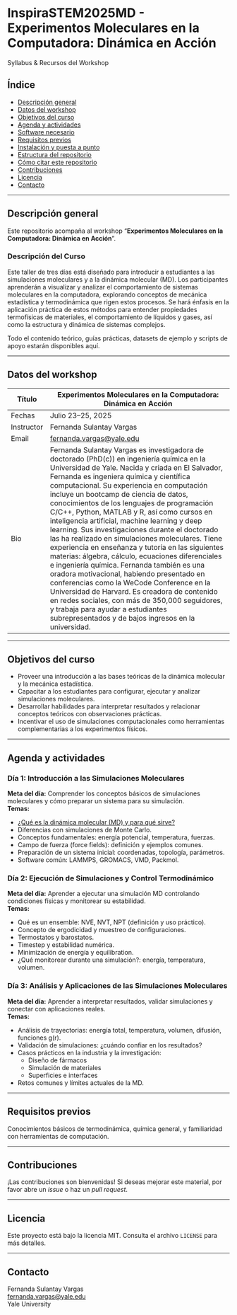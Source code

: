 # InspiraSTEM2025MD - Experimentos Moleculares en la Computadora: Dinámica en Acción

Syllabus & Recursos del Workshop

## Índice
- [Descripción general](#descripción-general)
- [Datos del workshop](#datos-del-workshop)
- [Objetivos del curso](#objetivos-del-curso)
- [Agenda y actividades](#agenda-y-actividades)
- [Software necesario](#software-necesario)
- [Requisitos previos](#requisitos-previos)
- [Instalación y puesta a punto](#instalación-y-puesta-a-punto)
- [Estructura del repositorio](#estructura-del-repositorio)
- [Cómo citar este repositorio](#cómo-citar-este-repositorio)
- [Contribuciones](#contribuciones)
- [Licencia](#licencia)
- [Contacto](#contacto)

---

## Descripción general

Este repositorio acompaña al workshop “**Experimentos Moleculares en la Computadora: Dinámica en Acción**”. 

### Descripción del Curso

Este taller de tres días está diseñado para introducir a estudiantes a las simulaciones moleculares y a la dinámica molecular (MD). Los participantes aprenderán a visualizar y analizar el comportamiento de sistemas moleculares en la computadora, explorando conceptos de mecánica estadística y termodinámica que rigen estos procesos. Se hará énfasis en la aplicación práctica de estos métodos para entender propiedades termofísicas de materiales, el comportamiento de líquidos y gases, así como la estructura y dinámica de sistemas complejos.

Todo el contenido teórico, guías prácticas, datasets de ejemplo y scripts de apoyo estarán disponibles aquí.

---

## Datos del workshop

| Título    | Experimentos Moleculares en la Computadora: Dinámica en Acción |
|-----------|---------------------------------------------------------------|
| Fechas    | Julio 23–25, 2025                                             |
| Instructor | Fernanda Sulantay Vargas                                     |
| Email     | fernanda.vargas@yale.edu                                      |
| Bio       | Fernanda Sulantay Vargas es investigadora de doctorado (PhD(c)) en ingeniería química en la Universidad de Yale. Nacida y criada en El Salvador, Fernanda es ingeniera química y científica computacional. Su experiencia en computación incluye un bootcamp de ciencia de datos, conocimientos de los lenguajes de programación C/C++, Python, MATLAB y R, así como cursos en inteligencia artificial, machine learning y deep learning. Sus investigaciones durante el doctorado las ha realizado en simulaciones moleculares. Tiene experiencia en enseñanza y tutoría en las siguientes materias: álgebra, cálculo, ecuaciones diferenciales e ingeniería química. Fernanda también es una oradora motivacional, habiendo presentado en conferencias como la WeCode Conference en la Universidad de Harvard. Es creadora de contenido en redes sociales, con más de 350,000 seguidores, y trabaja para ayudar a estudiantes subrepresentados y de bajos ingresos en la universidad. |

---

## Objetivos del curso

- Proveer una introducción a las bases teóricas de la dinámica molecular y la mecánica estadística.  
- Capacitar a los estudiantes para configurar, ejecutar y analizar simulaciones moleculares.  
- Desarrollar habilidades para interpretar resultados y relacionar conceptos teóricos con observaciones prácticas.  
- Incentivar el uso de simulaciones computacionales como herramientas complementarias a los experimentos físicos.

---

## Agenda y actividades

### Día 1: Introducción a las Simulaciones Moleculares  
**Meta del día:** Comprender los conceptos básicos de simulaciones moleculares y cómo preparar un sistema para su simulación.  
**Temas:**
- [¿Qué es la dinámica molecular (MD) y para qué sirve?](https://es.wikipedia.org/wiki/Din%C3%A1mica_molecular)
- Diferencias con simulaciones de Monte Carlo.
- Conceptos fundamentales: energía potencial, temperatura, fuerzas.
- Campo de fuerza (force fields): definición y ejemplos comunes.
- Preparación de un sistema inicial: coordenadas, topología, parámetros.
- Software común: LAMMPS, GROMACS, VMD, Packmol.

### Día 2: Ejecución de Simulaciones y Control Termodinámico  
**Meta del día:** Aprender a ejecutar una simulación MD controlando condiciones físicas y monitorear su estabilidad.  
**Temas:**
- Qué es un ensemble: NVE, NVT, NPT (definición y uso práctico).
- Concepto de ergodicidad y muestreo de configuraciones.
- Termostatos y barostatos.
- Timestep y estabilidad numérica.
- Minimización de energía y equilibration.
- ¿Qué monitorear durante una simulación?: energía, temperatura, volumen.

### Día 3: Análisis y Aplicaciones de las Simulaciones Moleculares  
**Meta del día:** Aprender a interpretar resultados, validar simulaciones y conectar con aplicaciones reales.  
**Temas:**
- Análisis de trayectorias: energía total, temperatura, volumen, difusión, funciones g(r).
- Validación de simulaciones: ¿cuándo confiar en los resultados?
- Casos prácticos en la industria y la investigación:
  - Diseño de fármacos
  - Simulación de materiales
  - Superficies e interfaces
- Retos comunes y límites actuales de la MD.

---

## Requisitos previos

Conocimientos básicos de termodinámica, química general, y familiaridad con herramientas de computación.

---

## Contribuciones

¡Las contribuciones son bienvenidas! Si deseas mejorar este material, por favor abre un *issue* o haz un *pull request*.

---

## Licencia

Este proyecto está bajo la licencia MIT. Consulta el archivo `LICENSE` para más detalles.

---

## Contacto

Fernanda Sulantay Vargas  
fernanda.vargas@yale.edu  
Yale University
